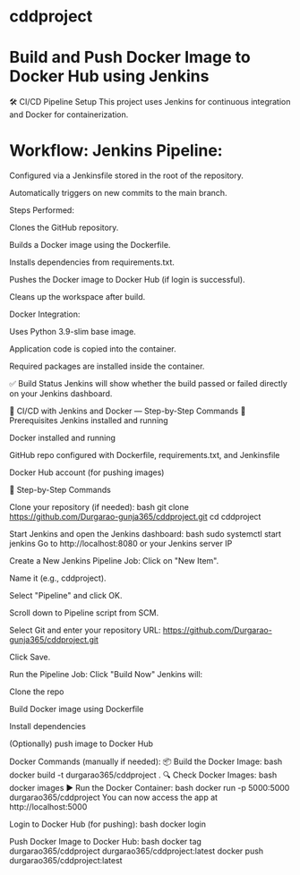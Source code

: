 # cddproject
 # Build and Push Docker Image to Docker Hub using Jenkins


🛠️ CI/CD Pipeline Setup This project uses Jenkins for continuous integration and Docker for containerization.

# Workflow: Jenkins Pipeline:

Configured via a Jenkinsfile stored in the root of the repository.

Automatically triggers on new commits to the main branch.

Steps Performed:

Clones the GitHub repository.

Builds a Docker image using the Dockerfile.

Installs dependencies from requirements.txt.

Pushes the Docker image to Docker Hub (if login is successful).

Cleans up the workspace after build.

Docker Integration:

Uses Python 3.9-slim base image.

Application code is copied into the container.

Required packages are installed inside the container.

✅ Build Status Jenkins will show whether the build passed or failed directly on your Jenkins dashboard.

🚀 CI/CD with Jenkins and Docker — Step-by-Step Commands 🧰 Prerequisites Jenkins installed and running

Docker installed and running

GitHub repo configured with Dockerfile, requirements.txt, and Jenkinsfile

Docker Hub account (for pushing images)

🔧 Step-by-Step Commands

Clone your repository (if needed):
bash
git clone https://github.com/Durgarao-gunja365/cddproject.git cd cddproject

Start Jenkins and open the Jenkins dashboard:
bash
sudo systemctl start jenkins
Go to http://localhost:8080 or your Jenkins server IP

Create a New Jenkins Pipeline Job: Click on "New Item".

Name it (e.g., cddproject).

Select "Pipeline" and click OK.

Scroll down to Pipeline script from SCM.

Select Git and enter your repository URL: https://github.com/Durgarao-gunja365/cddproject.git

Click Save.

Run the Pipeline Job: Click "Build Now"
Jenkins will:

Clone the repo

Build Docker image using Dockerfile

Install dependencies

(Optionally) push image to Docker Hub

Docker Commands (manually if needed): 📦 Build the Docker Image: bash docker build -t durgarao365/cddproject . 🔍 Check Docker Images: bash docker images ▶️ Run the Docker Container: bash docker run -p 5000:5000 durgarao365/cddproject You can now access the app at http://localhost:5000

Login to Docker Hub (for pushing): bash docker login

Push Docker Image to Docker Hub: bash docker tag durgarao365/cddproject durgarao365/cddproject:latest docker push durgarao365/cddproject:latest
